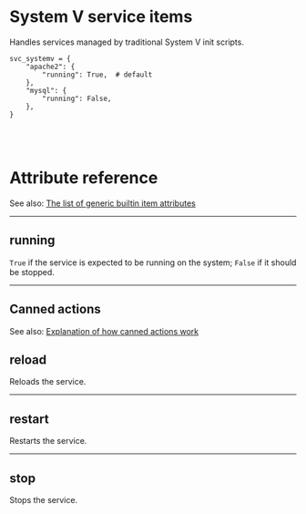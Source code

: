 # System V service items

Handles services managed by traditional System V init scripts.

    svc_systemv = {
        "apache2": {
            "running": True,  # default
        },
        "mysql": {
            "running": False,
        },
    }

<br><br>

# Attribute reference

See also: [The list of generic builtin item attributes](../repo/items.py.md#builtin-item-attributes)

<hr>

## running

`True` if the service is expected to be running on the system; `False` if it should be stopped.

<hr>

## Canned actions

See also: [Explanation of how canned actions work](../repo/items.py.md#canned-actions)

## reload

Reloads the service.

<hr>

## restart

Restarts the service.

<hr>

## stop

Stops the service.
